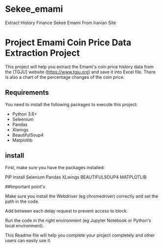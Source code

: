 # Sekee_emami
Extract History Finance Sekee Emami From Iranian Site

# Project Emami Coin Price Data Extraction Project

This project will help you extract the Emami's coin price history data from the [TGJU] website (https://www.tgju.org) and save it into Excel file.  There is also a chart of the percentage changes of the coin price.

## Requirements

You need to install the following packages to execute this project:
- Python 3.6+
- Seleenium
- Pandas
- Xlwings
- BeautifulSoup4
- Matplotlib

## install

First, make sure you have the packages installed:

PIP Install Selenium Pandas XLwings BEAUTIFULSOUP4 MATPLOTLIB


##Important point's

Make sure you install the Webdriver (eg chromedriver) correctly and set the path in the code.

Add between each delay request to prevent access to block.

Run the code in the right environment (eg Jupyter Notebook or Python's local environment).

This Readme file will help you complete your project completely and other users can easily use it.

